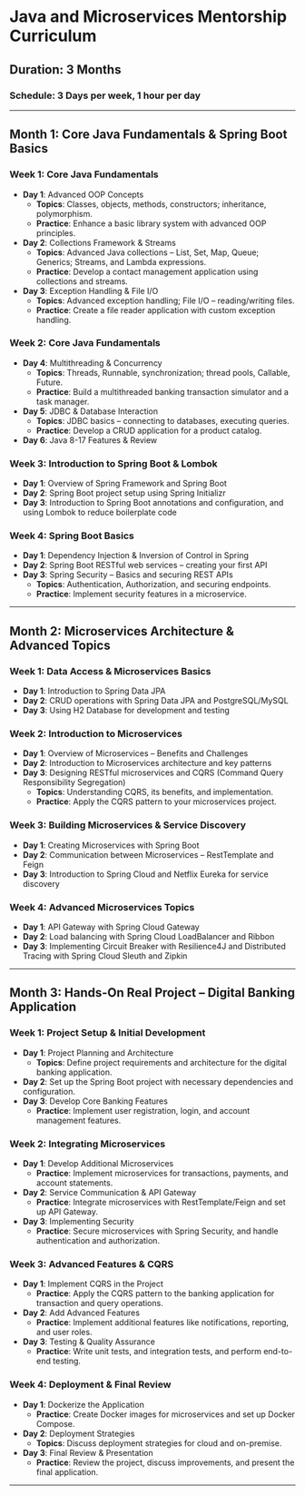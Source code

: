 # Java and Microservices Mentorship Curriculum

## Duration: 3 Months
### Schedule: 3 Days per week, 1 hour per day

---

## Month 1: Core Java Fundamentals & Spring Boot Basics

### Week 1: Core Java Fundamentals
- **Day 1**: Advanced OOP Concepts
  - **Topics**: Classes, objects, methods, constructors; inheritance, polymorphism.
  - **Practice**: Enhance a basic library system with advanced OOP principles.
- **Day 2**: Collections Framework & Streams
  - **Topics**: Advanced Java collections – List, Set, Map, Queue; Generics; Streams, and Lambda expressions.
  - **Practice**: Develop a contact management application using collections and streams.
- **Day 3**: Exception Handling & File I/O
  - **Topics**: Advanced exception handling; File I/O – reading/writing files.
  - **Practice**: Create a file reader application with custom exception handling.

### Week 2: Core Java Fundamentals
- **Day 4**: Multithreading & Concurrency
  - **Topics**: Threads, Runnable, synchronization; thread pools, Callable, Future.
  - **Practice**: Build a multithreaded banking transaction simulator and a task manager.
- **Day 5**: JDBC & Database Interaction
  - **Topics**: JDBC basics – connecting to databases, executing queries.
  - **Practice**: Develop a CRUD application for a product catalog.
- **Day 6**: Java 8-17 Features & Review

### Week 3: Introduction to Spring Boot & Lombok
- **Day 1**: Overview of Spring Framework and Spring Boot
- **Day 2**: Spring Boot project setup using Spring Initializr
- **Day 3**: Introduction to Spring Boot annotations and configuration, and using Lombok to reduce boilerplate code

### Week 4: Spring Boot Basics
- **Day 1**: Dependency Injection & Inversion of Control in Spring
- **Day 2**: Spring Boot RESTful web services – creating your first API
- **Day 3**: Spring Security – Basics and securing REST APIs
  - **Topics**: Authentication, Authorization, and securing endpoints.
  - **Practice**: Implement security features in a microservice.

---

## Month 2: Microservices Architecture & Advanced Topics

### Week 1: Data Access & Microservices Basics
- **Day 1**: Introduction to Spring Data JPA
- **Day 2**: CRUD operations with Spring Data JPA and PostgreSQL/MySQL
- **Day 3**: Using H2 Database for development and testing

### Week 2: Introduction to Microservices
- **Day 1**: Overview of Microservices – Benefits and Challenges
- **Day 2**: Introduction to Microservices architecture and key patterns
- **Day 3**: Designing RESTful microservices and CQRS (Command Query Responsibility Segregation)
  - **Topics**: Understanding CQRS, its benefits, and implementation.
  - **Practice**: Apply the CQRS pattern to your microservices project.

### Week 3: Building Microservices & Service Discovery
- **Day 1**: Creating Microservices with Spring Boot
- **Day 2**: Communication between Microservices – RestTemplate and Feign
- **Day 3**: Introduction to Spring Cloud and Netflix Eureka for service discovery

### Week 4: Advanced Microservices Topics
- **Day 1**: API Gateway with Spring Cloud Gateway 
- **Day 2**: Load balancing with Spring Cloud LoadBalancer and Ribbon
- **Day 3**: Implementing Circuit Breaker with Resilience4J and Distributed Tracing with Spring Cloud Sleuth and Zipkin

---

## Month 3: Hands-On Real Project – Digital Banking Application

### Week 1: Project Setup & Initial Development
- **Day 1**: Project Planning and Architecture
  - **Topics**: Define project requirements and architecture for the digital banking application.
- **Day 2**: Set up the Spring Boot project with necessary dependencies and configuration.
- **Day 3**: Develop Core Banking Features
  - **Practice**: Implement user registration, login, and account management features.

### Week 2: Integrating Microservices
- **Day 1**: Develop Additional Microservices
  - **Practice**: Implement microservices for transactions, payments, and account statements.
- **Day 2**: Service Communication & API Gateway
  - **Practice**: Integrate microservices with RestTemplate/Feign and set up API Gateway.
- **Day 3**: Implementing Security
  - **Practice**: Secure microservices with Spring Security, and handle authentication and authorization.

### Week 3: Advanced Features & CQRS
- **Day 1**: Implement CQRS in the Project
  - **Practice**: Apply the CQRS pattern to the banking application for transaction and query operations.
- **Day 2**: Add Advanced Features
  - **Practice**: Implement additional features like notifications, reporting, and user roles.
- **Day 3**: Testing & Quality Assurance
  - **Practice**: Write unit tests, and integration tests, and perform end-to-end testing.

### Week 4: Deployment & Final Review
- **Day 1**: Dockerize the Application
  - **Practice**: Create Docker images for microservices and set up Docker Compose.
- **Day 2**: Deployment Strategies
  - **Topics**: Discuss deployment strategies for cloud and on-premise.
- **Day 3**: Final Review & Presentation
  - **Practice**: Review the project, discuss improvements, and present the final application.

---
